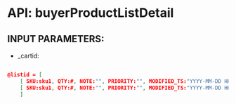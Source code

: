 # API: buyerProductListDetail




## INPUT PARAMETERS: ##
  * _cartid: 

```json

@listid = [
	[ SKU:sku1, QTY:#, NOTE:"", PRIORITY:"", MODIFIED_TS:"YYYY-MM-DD HH:MM:SS" ],
	[ SKU:sku1, QTY:#, NOTE:"", PRIORITY:"", MODIFIED_TS:"YYYY-MM-DD HH:MM:SS" ],
	]
```
